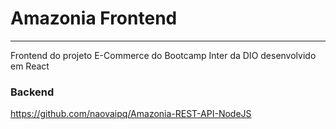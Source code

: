 # Amazonia Frontend
---

Frontend do projeto E-Commerce do Bootcamp Inter da DIO desenvolvido em React

### Backend
https://github.com/naovaipq/Amazonia-REST-API-NodeJS
